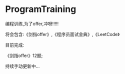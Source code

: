 # ProgramTraining
编程训练,为了offer,冲呀!!!!!

将会包含:《剑指offer》,《程序员面试金典》,《LeetCode》

目前完成:

《剑指offer》12题;

持续手动更新中...
